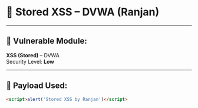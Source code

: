# 🐞 Stored XSS – DVWA (Ranjan)

---

## 🎯 Vulnerable Module:
**XSS (Stored)** – DVWA  
Security Level: **Low**

---

## 🧪 Payload Used:
```html
<script>alert('Stored XSS by Ranjan')</script>
